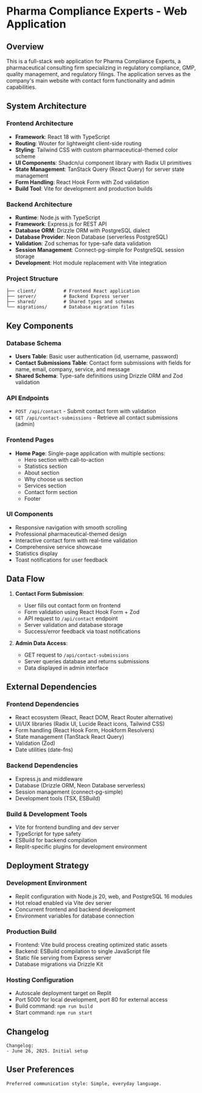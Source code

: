 # Pharma Compliance Experts - Web Application

## Overview

This is a full-stack web application for Pharma Compliance Experts, a pharmaceutical consulting firm specializing in regulatory compliance, GMP, quality management, and regulatory filings. The application serves as the company's main website with contact form functionality and admin capabilities.

## System Architecture

### Frontend Architecture
- **Framework**: React 18 with TypeScript
- **Routing**: Wouter for lightweight client-side routing
- **Styling**: Tailwind CSS with custom pharmaceutical-themed color scheme
- **UI Components**: Shadcn/ui component library with Radix UI primitives
- **State Management**: TanStack Query (React Query) for server state management
- **Form Handling**: React Hook Form with Zod validation
- **Build Tool**: Vite for development and production builds

### Backend Architecture
- **Runtime**: Node.js with TypeScript
- **Framework**: Express.js for REST API
- **Database ORM**: Drizzle ORM with PostgreSQL dialect
- **Database Provider**: Neon Database (serverless PostgreSQL)
- **Validation**: Zod schemas for type-safe data validation
- **Session Management**: Connect-pg-simple for PostgreSQL session storage
- **Development**: Hot module replacement with Vite integration

### Project Structure
```
├── client/          # Frontend React application
├── server/          # Backend Express server
├── shared/          # Shared types and schemas
└── migrations/      # Database migration files
```

## Key Components

### Database Schema
- **Users Table**: Basic user authentication (id, username, password)
- **Contact Submissions Table**: Contact form submissions with fields for name, email, company, service, and message
- **Shared Schema**: Type-safe definitions using Drizzle ORM and Zod validation

### API Endpoints
- `POST /api/contact` - Submit contact form with validation
- `GET /api/contact-submissions` - Retrieve all contact submissions (admin)

### Frontend Pages
- **Home Page**: Single-page application with multiple sections:
  - Hero section with call-to-action
  - Statistics section
  - About section
  - Why choose us section
  - Services section
  - Contact form section
  - Footer

### UI Components
- Responsive navigation with smooth scrolling
- Professional pharmaceutical-themed design
- Interactive contact form with real-time validation
- Comprehensive service showcase
- Statistics display
- Toast notifications for user feedback

## Data Flow

1. **Contact Form Submission**:
   - User fills out contact form on frontend
   - Form validation using React Hook Form + Zod
   - API request to `/api/contact` endpoint
   - Server validation and database storage
   - Success/error feedback via toast notifications

2. **Admin Data Access**:
   - GET request to `/api/contact-submissions`
   - Server queries database and returns submissions
   - Data displayed in admin interface

## External Dependencies

### Frontend Dependencies
- React ecosystem (React, React DOM, React Router alternative)
- UI/UX libraries (Radix UI, Lucide React icons, Tailwind CSS)
- Form handling (React Hook Form, Hookform Resolvers)
- State management (TanStack React Query)
- Validation (Zod)
- Date utilities (date-fns)

### Backend Dependencies
- Express.js and middleware
- Database (Drizzle ORM, Neon Database serverless)
- Session management (connect-pg-simple)
- Development tools (TSX, ESBuild)

### Build & Development Tools
- Vite for frontend bundling and dev server
- TypeScript for type safety
- ESBuild for backend compilation
- Replit-specific plugins for development environment

## Deployment Strategy

### Development Environment
- Replit configuration with Node.js 20, web, and PostgreSQL 16 modules
- Hot reload enabled via Vite dev server
- Concurrent frontend and backend development
- Environment variables for database connection

### Production Build
- Frontend: Vite build process creating optimized static assets
- Backend: ESBuild compilation to single JavaScript file
- Static file serving from Express server
- Database migrations via Drizzle Kit

### Hosting Configuration
- Autoscale deployment target on Replit
- Port 5000 for local development, port 80 for external access
- Build command: `npm run build`
- Start command: `npm run start`

## Changelog

```
Changelog:
- June 26, 2025. Initial setup
```

## User Preferences

```
Preferred communication style: Simple, everyday language.
```